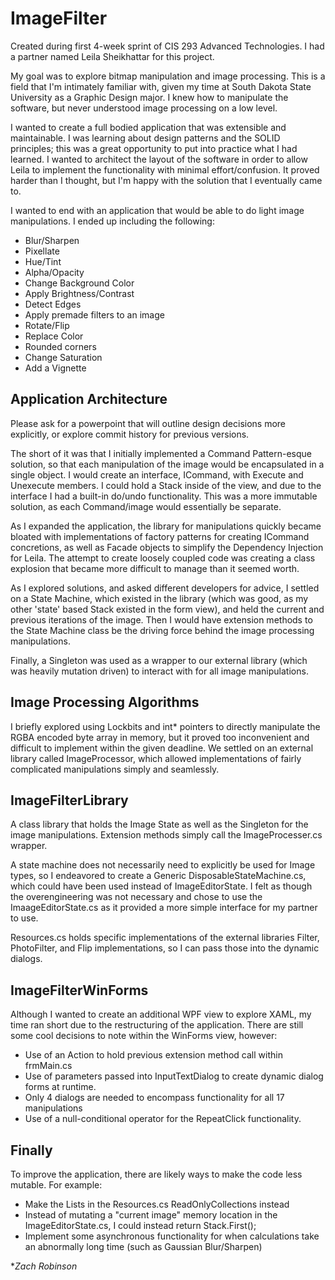 # ImageFilter

Created during first 4-week sprint of CIS 293 Advanced Technologies. I had a partner named Leila Sheikhattar for this project.

My goal was to explore bitmap manipulation and image processing. This is a field that I'm intimately familiar with, given my time at South Dakota State University as a Graphic Design major. I knew how to manipulate the software, but never understood image processing on a low level.

I wanted to create a full bodied application that was extensible and maintainable. I was learning about design patterns and the SOLID principles; this was a great opportunity to put into practice what I had learned. I wanted to architect the layout of the software in order to allow Leila to implement the functionality with minimal effort/confusion. It proved harder than I thought, but I'm happy with the solution that I eventually came to.

I wanted to end with an application that would be able to do light image manipulations. I ended up including the following:
* Blur/Sharpen
* Pixellate
* Hue/Tint
* Alpha/Opacity
* Change Background Color
* Apply Brightness/Contrast
* Detect Edges
* Apply premade filters to an image
* Rotate/Flip
* Replace Color
* Rounded corners
* Change Saturation
* Add a Vignette

## Application Architecture

Please ask for a powerpoint that will outline design decisions more explicitly, or explore commit history for previous versions.

The short of it was that I initially implemented a Command Pattern-esque solution, so that each manipulation of the image would be encapsulated in a single object. I would create an interface, ICommand, with Execute and Unexecute members. I could hold a Stack<ICommand> inside of the view, and due to the interface I had a built-in do/undo functionality. This was a more immutable solution, as each Command/image would essentially be separate.

As I expanded the application, the library for manipulations quickly became bloated with implementations of factory patterns for creating ICommand concretions, as well as Facade objects to simplify the Dependency Injection for Leila. The attempt to create loosely coupled code was creating a class explosion that became more difficult to manage than it seemed worth.

As I explored solutions, and asked different developers for advice, I settled on a State Machine, which existed in the library (which was good, as my other 'state' based Stack<ICommand> existed in the form view), and held the current and previous iterations of the image. Then I would have extension methods to the State Machine class be the driving force behind the image processing manipulations.
 
Finally, a Singleton was used as a wrapper to our external library (which was heavily mutation driven) to interact with for all image manipulations.
 
## Image Processing Algorithms

I briefly explored using Lockbits and int* pointers to directly manipulate the RGBA encoded byte array in memory, but it proved too inconvenient and difficult to implement within the given deadline. We settled on an external library called ImageProcessor, which allowed implementations of fairly complicated manipulations simply and seamlessly.

## ImageFilterLibrary

A class library that holds the Image State as well as the Singleton for the image manipulations. Extension methods simply call the ImageProcesser.cs wrapper.

A state machine does not necessarily need to explicitly be used for Image types, so I endeavored to create a Generic DisposableStateMachine.cs, which could have been used instead of ImageEditorState. I felt as though the overengineering was not necessary and chose to use the ImaageEditorState.cs as it provided a more simple interface for my partner to use.

Resources.cs holds specific implementations of the external libraries Filter, PhotoFilter, and Flip implementations, so I can pass those into the dynamic dialogs.

## ImageFilterWinForms

Although I wanted to create an additional WPF view to explore XAML, my time ran short due to the restructuring of the application. There are still some cool decisions to note within the WinForms view, however:

* Use of an Action to hold previous extension method call within frmMain.cs
* Use of parameters passed into InputTextDialog to create dynamic dialog forms at runtime.
 * Only 4 dialogs are needed to encompass functionality for all 17 manipulations
* Use of a null-conditional operator for the RepeatClick functionality.

## Finally

To improve the application, there are likely ways to make the code less mutable. For example:
* Make the Lists in the Resources.cs ReadOnlyCollections instead
* Instead of mutating a "current image" memory location in the ImageEditorState.cs, I could instead return Stack<Image>.First();
* Implement some asynchronous functionality for when calculations take an abnormally long time (such as Gaussian Blur/Sharpen)

**Zach Robinson*
